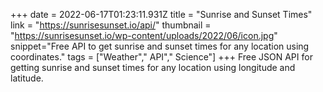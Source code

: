 +++
date = 2022-06-17T01:23:11.931Z
title = "Sunrise and Sunset Times"
link = "https://sunrisesunset.io/api/"
thumbnail = "https://sunrisesunset.io/wp-content/uploads/2022/06/icon.jpg"
snippet="Free API to get sunrise and sunset times for any location using coordinates."
tags = ["Weather"," API"," Science"]
+++
Free JSON API for getting sunrise and sunset times for any location using longitude and latitude.
